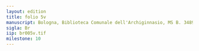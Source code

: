```yaml
---
layout: edition
title: folio 5v
manuscript: Bologna, Biblioteca Comunale dell'Archiginnasio, MS B. 3489
sigla: Br
iip: br005v.tif
milestone: 10
---
```

